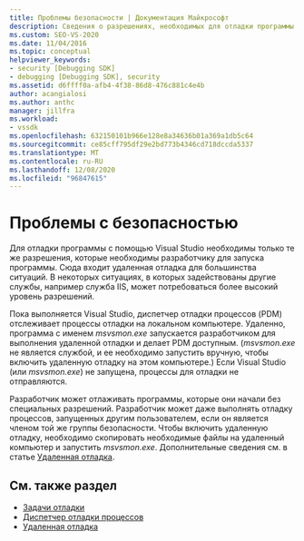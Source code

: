 ```yaml
---
title: Проблемы безопасности | Документация Майкрософт
description: Сведения о разрешениях, необходимых для отладки программы с помощью Visual Studio, включая удаленную отладку и ситуации, в которых задействованы другие службы.
ms.custom: SEO-VS-2020
ms.date: 11/04/2016
ms.topic: conceptual
helpviewer_keywords:
- security [Debugging SDK]
- debugging [Debugging SDK], security
ms.assetid: d6ffff0a-afb4-4f38-86d8-476c881c4e4b
author: acangialosi
ms.author: anthc
manager: jillfra
ms.workload:
- vssdk
ms.openlocfilehash: 632150101b966e128e8a34636b01a369a1db5c64
ms.sourcegitcommit: ce85cff795df29e2bd773b4346cd718dccda5337
ms.translationtype: MT
ms.contentlocale: ru-RU
ms.lasthandoff: 12/08/2020
ms.locfileid: "96847615"
---
```

# <a name="security-issues"></a>Проблемы с безопасностью
Для отладки программы с помощью Visual Studio необходимы только те же разрешения, которые необходимы разработчику для запуска программы. Сюда входит удаленная отладка для большинства ситуаций. В некоторых ситуациях, в которых задействованы другие службы, например служба IIS, может потребоваться более высокий уровень разрешений.

 Пока выполняется Visual Studio, диспетчер отладки процессов (PDM) отслеживает процессы отладки на локальном компьютере. Удаленно, программа с именем *msvsmon.exe* запускается разработчиком для выполнения удаленной отладки и делает PDM доступным. (*msvsmon.exe* не является службой, и ее необходимо запустить вручную, чтобы включить удаленную отладку на этом компьютере.) Если Visual Studio (или *msvsmon.exe*) не запущена, процессы для отладки не отправляются.

 Разработчик может отлаживать программы, которые они начали без специальных разрешений. Разработчик может даже выполнять отладку процессов, запущенных другим пользователем, если он является членом той же группы безопасности. Чтобы включить удаленную отладку, необходимо скопировать необходимые файлы на удаленный компьютер и запустить *msvsmon.exe*. Дополнительные сведения см. в статье [Удаленная отладка](../../debugger/remote-debugging.md).

## <a name="see-also"></a>См. также раздел
- [Задачи отладки](../../extensibility/debugger/debugging-tasks.md)
- [Диспетчер отладки процессов](../../extensibility/debugger/process-debug-manager.md)
- [Удаленная отладка](../../debugger/remote-debugging.md)
